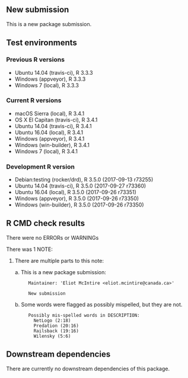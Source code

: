 ## New submission

This is a new package submission.

## Test environments

### Previous R versions
* Ubuntu 14.04        (travis-ci), R 3.3.3
* Windows              (appveyor), R 3.3.3
* Windows 7               (local), R 3.3.3

### Current R versions
* macOS Sierra         (local), R 3.4.1
* OS X El Capitan  (travis-ci), R 3.4.1
* Ubuntu 14.04     (travis-ci), R 3.4.1
* Ubuntu 16.04         (local), R 3.4.1
* Windows           (appveyor), R 3.4.1
* Windows        (win-builder), R 3.4.1
* Windows 7            (local), R 3.4.1

### Development R version
* Debian:testing  (rocker/drd), R 3.5.0 (2017-09-13 r73255)
* Ubuntu 14.04     (travis-ci), R 3.5.0 (2017-09-27 r73360)
* Ubuntu 16.04         (local), R 3.5.0 (2017-09-26 r73351)
* Windows           (appveyor), R 3.5.0 (2017-09-26 r73350)
* Windows        (win-builder), R 3.5.0 (2017-09-26 r73350)

## R CMD check results

There were no ERRORs or WARNINGs

There was 1 NOTE:

1. There are multiple parts to this note:

    a. This is a new package submission:
    
            Maintainer: 'Eliot McIntire <eliot.mcintire@canada.ca>'
            
            New submission

    b. Some words were flagged as possibly mispelled, but they are not. 
     
            Possibly mis-spelled words in DESCRIPTION: 
              NetLogo (2:18)
              Predation (20:16)
              Railsback (19:16)
              Wilensky (5:6)

## Downstream dependencies

There are currently no downstream dependencies of this package.
